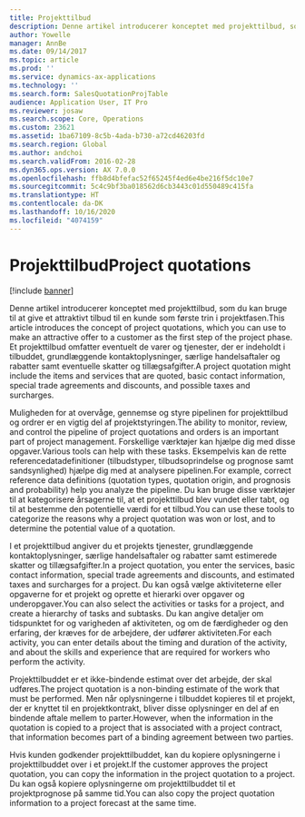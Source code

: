 ```yaml
---
title: Projekttilbud
description: Denne artikel introducerer konceptet med projekttilbud, som du kan bruge til at give et attraktivt tilbud til en kunde som første trin i projektfasen. Et projekttilbud omfatter eventuelt de varer og tjenester, der er indeholdt i tilbuddet, grundlæggende kontaktoplysninger, særlige handelsaftaler og rabatter samt eventuelle skatter og tillægsafgifter.
author: Yowelle
manager: AnnBe
ms.date: 09/14/2017
ms.topic: article
ms.prod: ''
ms.service: dynamics-ax-applications
ms.technology: ''
ms.search.form: SalesQuotationProjTable
audience: Application User, IT Pro
ms.reviewer: josaw
ms.search.scope: Core, Operations
ms.custom: 23621
ms.assetid: 1ba67109-8c5b-4ada-b730-a72cd46203fd
ms.search.region: Global
ms.author: andchoi
ms.search.validFrom: 2016-02-28
ms.dyn365.ops.version: AX 7.0.0
ms.openlocfilehash: ffb8d4bfefac52f65245f4ed6e4be216f5dc10e7
ms.sourcegitcommit: 5c4c9bf3ba018562d6cb3443c01d550489c415fa
ms.translationtype: HT
ms.contentlocale: da-DK
ms.lasthandoff: 10/16/2020
ms.locfileid: "4074159"
---
```

# <a name="project-quotations"></a><span data-ttu-id="a5dd0-104">Projekttilbud</span><span class="sxs-lookup"><span data-stu-id="a5dd0-104">Project quotations</span></span>

[!include [banner](../includes/banner.md)]

<span data-ttu-id="a5dd0-105">Denne artikel introducerer konceptet med projekttilbud, som du kan bruge til at give et attraktivt tilbud til en kunde som første trin i projektfasen.</span><span class="sxs-lookup"><span data-stu-id="a5dd0-105">This article introduces the concept of project quotations, which you can use to make an attractive offer to a customer as the first step of the project phase.</span></span> <span data-ttu-id="a5dd0-106">Et projekttilbud omfatter eventuelt de varer og tjenester, der er indeholdt i tilbuddet, grundlæggende kontaktoplysninger, særlige handelsaftaler og rabatter samt eventuelle skatter og tillægsafgifter.</span><span class="sxs-lookup"><span data-stu-id="a5dd0-106">A project quotation might include the items and services that are quoted, basic contact information, special trade agreements and discounts, and possible taxes and surcharges.</span></span> 

<span data-ttu-id="a5dd0-107">Muligheden for at overvåge, gennemse og styre pipelinen for projekttilbud og ordrer er en vigtig del af projektstyringen.</span><span class="sxs-lookup"><span data-stu-id="a5dd0-107">The ability to monitor, review, and control the pipeline of project quotations and orders is an important part of project management.</span></span> <span data-ttu-id="a5dd0-108">Forskellige værktøjer kan hjælpe dig med disse opgaver.</span><span class="sxs-lookup"><span data-stu-id="a5dd0-108">Various tools can help with these tasks.</span></span> <span data-ttu-id="a5dd0-109">Eksempelvis kan de rette referencedatadefinitioner (tilbudstyper, tilbudsoprindelse og prognose samt sandsynlighed) hjælpe dig med at analysere pipelinen.</span><span class="sxs-lookup"><span data-stu-id="a5dd0-109">For example, correct reference data definitions (quotation types, quotation origin, and prognosis and probability) help you analyze the pipeline.</span></span> <span data-ttu-id="a5dd0-110">Du kan bruge disse værktøjer til at kategorisere årsagerne til, at et projekttilbud blev vundet eller tabt, og til at bestemme den potentielle værdi for et tilbud.</span><span class="sxs-lookup"><span data-stu-id="a5dd0-110">You can use these tools to categorize the reasons why a project quotation was won or lost, and to determine the potential value of a quotation.</span></span> 

<span data-ttu-id="a5dd0-111">I et projekttilbud angiver du et projekts tjenester, grundlæggende kontaktoplysninger, særlige handelsaftaler og rabatter samt estimerede skatter og tillægsafgifter.</span><span class="sxs-lookup"><span data-stu-id="a5dd0-111">In a project quotation, you enter the services, basic contact information, special trade agreements and discounts, and estimated taxes and surcharges for a project.</span></span> <span data-ttu-id="a5dd0-112">Du kan også vælge aktiviteterne eller opgaverne for et projekt og oprette et hierarki over opgaver og underopgaver.</span><span class="sxs-lookup"><span data-stu-id="a5dd0-112">You can also select the activities or tasks for a project, and create a hierarchy of tasks and subtasks.</span></span> <span data-ttu-id="a5dd0-113">Du kan angive detaljer om tidspunktet for og varigheden af aktiviteten, og om de færdigheder og den erfaring, der kræves for de arbejdere, der udfører aktiviteten.</span><span class="sxs-lookup"><span data-stu-id="a5dd0-113">For each activity, you can enter details about the timing and duration of the activity, and about the skills and experience that are required for workers who perform the activity.</span></span> 

<span data-ttu-id="a5dd0-114">Projekttilbuddet er et ikke-bindende estimat over det arbejde, der skal udføres.</span><span class="sxs-lookup"><span data-stu-id="a5dd0-114">The project quotation is a non-binding estimate of the work that must be performed.</span></span> <span data-ttu-id="a5dd0-115">Men når oplysningerne i tilbuddet kopieres til et projekt, der er knyttet til en projektkontrakt, bliver disse oplysninger en del af en bindende aftale mellem to parter.</span><span class="sxs-lookup"><span data-stu-id="a5dd0-115">However, when the information in the quotation is copied to a project that is associated with a project contract, that information becomes part of a binding agreement between two parties.</span></span> 

<span data-ttu-id="a5dd0-116">Hvis kunden godkender projekttilbuddet, kan du kopiere oplysningerne i projekttilbuddet over i et projekt.</span><span class="sxs-lookup"><span data-stu-id="a5dd0-116">If the customer approves the project quotation, you can copy the information in the project quotation to a project.</span></span> <span data-ttu-id="a5dd0-117">Du kan også kopiere oplysningerne om projekttilbuddet til et projektprognose på samme tid.</span><span class="sxs-lookup"><span data-stu-id="a5dd0-117">You can also copy the project quotation information to a project forecast at the same time.</span></span>



